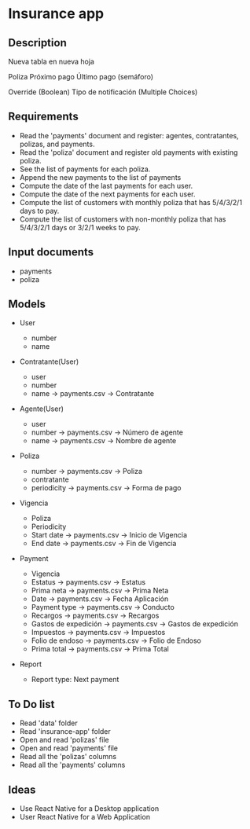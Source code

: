 # Insurance app

## Description

Nueva tabla en nueva hoja

Poliza
Próximo pago
Último pago (semáforo)

Override (Boolean)
Tipo de notificación (Multiple Choices)

## Requirements

* Read the 'payments' document and register: agentes, contratantes, polizas, and payments.
* Read the 'poliza' document and register old payments with existing poliza.
* See the list of payments for each poliza.
* Append the new payments to the list of payments
* Compute the date of the last payments for each user.
* Compute the date of the next payments for each user.
* Compute the list of customers with monthly poliza that has 5/4/3/2/1 days to pay.
* Compute the list of customers with non-monthly poliza that has 5/4/3/2/1 days or 3/2/1 weeks to pay.

## Input documents

* payments
* poliza

## Models

* User
    * number
    * name

* Contratante(User)
    * user
    * number 
    * name -> payments.csv -> Contratante

* Agente(User)
    * user
    * number -> payments.csv -> Número de agente
    * name -> payments.csv -> Nombre de agente

* Poliza
    * number -> payments.csv -> Poliza
    * contratante
    * periodicity -> payments.csv -> Forma de pago

* Vigencia
    * Poliza
    * Periodicity
    * Start date -> payments.csv -> Inicio de Vigencia
    * End date -> payments.csv -> Fin de Vigencia

* Payment
    * Vigencia
    * Estatus -> payments.csv -> Estatus
    * Prima neta -> payments.csv -> Prima Neta
    * Date -> payments.csv -> Fecha Aplicación
    * Payment type -> payments.csv -> Conducto
    * Recargos -> payments.csv -> Recargos
    * Gastos de expedición -> payments.csv -> Gastos de expedición
    * Impuestos -> payments.csv -> Impuestos
    * Folio de endoso -> payments.csv -> Folio de Endoso
    * Prima total -> payments.csv -> Prima Total

* Report
    * Report type: Next payment

## To Do list

* Read 'data' folder
* Read 'insurance-app' folder
* Open and read 'polizas' file
* Open and read 'payments' file
* Read all the 'polizas' columns
* Read all the 'payments' columns

## Ideas

* Use React Native for a Desktop application
* User React Native for a Web Application